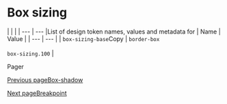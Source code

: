 # Box sizing [​](#box-sizing)

|     |     |
| --- | --- |List of design token names, values and metadata for
| Name | Value |
| --- | --- |
| `box-sizing-base`Copy | `border-box`<br><br>`box-sizing.100` |

Pager

[Previous pageBox-shadow](/codex/main/design-tokens/box-shadow.html)

[Next pageBreakpoint](/codex/main/design-tokens/breakpoint.html)